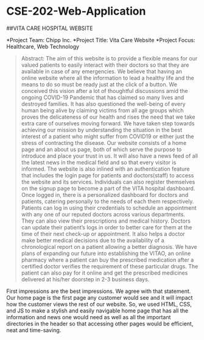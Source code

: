 # CSE-202-Web-Application

##VITA CARE HOSPITAL WEBSITE

*Project Team: Chipp Inc.
*Project Title: Vita Care Website
*Project Focus: Healthcare, Web Technology

>Abstract:
The aim of this website is to provide a flexible means for our valued patients to easily interact with their doctors so that they are available in case of any emergencies. We believe that having an online website where all the information to lead a healthy life and the means to do so must be ready just at the click of a button. We conceived this vision after a lot of thoughtful discussions amid the ongoing COVID-19 Pandemic that has claimed so many lives and destroyed families. It has also questioned the well-being of every human being alive by claiming victims from all age groups which proves the delicateness of our health and rises the need that we take extra care of ourselves moving forward. We have taken step towards achieving our mission by understanding the situation in the best interest of a patient who might suffer from COVID19 or either just the stress of contracting the disease. Our website consists of a home page and an about us page, both of which serve the purpose to introduce and place your trust in us. It will also have a news feed of all the latest news in the medical field and so that every visitor is informed. 
The website is also inlined with an authentication feature that includes the login page for patients and doctors(staff) to access the website and its services. Individuals can also register themselves on the signup page to become a part of the VITA hospital dashboard. Once logged in, there is a personalized dashboard for doctors and patients, catering personally to the needs of each them respectively. Patients can log in using their credentials to schedule an appointment with any one of our reputed doctors across various departments. They can also view their prescriptions and medical history. Doctors can update their patient’s logs in order to better care for them at the time of their next check-up or appointment. It also helps a doctor make better medical decisions due to the availability of a chronological report on a patient allowing a better diagnosis. We have plans of expanding our future into establishing the VITAO, an online pharmacy where a patient can buy the prescribed medication after a certified doctor verifies the requirement of these particular drugs. The patient can also pay for it online and get the prescribed medicines delivered at his/her doorstep in 2-3 business days. 

First impressions are the best impressions. We agree with that statement. Our home page is the first page any customer would see and it will impact how the customer views the rest of our website.
 So, we used HTML, CSS, and JS to make a stylish and easily navigable home page that has all the information and news one would need as well as all the important directories in the header so that accessing other pages would be efficient, neat and time-saving. 


